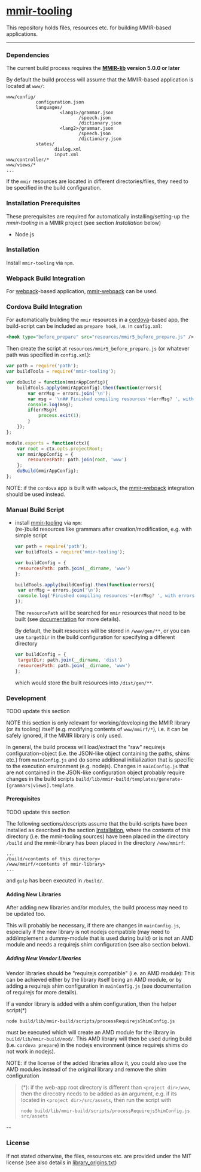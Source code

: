 [mmir-tooling][1]
============

This repository holds files, resources etc. for building MMIR-based applications.

----

### Dependencies

The current build process requires the **[MMIR-lib][4] version 5.0.0 or later**

By default the build process will assume that the MMIR-based application is
located at `www/`:

    www/config/
               configuration.json
               languages/
                        <lang1>/grammar.json
                               /speech.json
                               /dictionary.json
                        <lang2>/grammar.json
                               /speech.json
                               /dictionary.json
               states/
                      dialog.xml
                      input.xml
    www/controller/*
    www/views/*
    ...

If the `mmir` resources are located in different directories/files, they need
to be specified in the build configuration.

### Installation Prerequisites

These prerequisites are required for automatically installing/setting-up the _mmir-tooling_
in a MMIR project (see section _Installation_ below)

 * Node.js

### Installation

Install `mmir-tooling` via `npm`.

### Webpack Build Integration

For [webpack][5]-based application, [mmir-webpack][6] can be used.

### Cordova Build Integration

For automatically building the `mmir` resources in a [cordova][7]-based app, the
build-script can be included as `prepare hook`, i.e. in `config.xml`:
```xml
<hook type="before_prepare" src="resources/mmir5_before_prepare.js" />
```

Then create the script at `resources/mmir5_before_prepare.js` (or whatever path was specified in `config.xml`):
```javascript
var path = require('path');
var buildTools = require('mmir-tooling');

var doBuild = function(mmirAppConfig){
	buildTools.apply(mmirAppConfig).then(function(errors){
		var errMsg = errors.join('\n');
		var msg = '\n## Finished compiling resources'+(errMsg? ', with errors: ' +errMsg : '');
		console.log(msg);
		if(errMsg){
			process.exit(1);
		}
	});
};

module.exports = function(ctx){
	var root = ctx.opts.projectRoot;
	var mmirAppConfig = {
		resourcesPath: path.join(root, 'www')
	};
	doBuild(mmirAppConfig);
};

```

NOTE: if the `cordova` app is built with `webpack`, the [mmir-webpack][6]
      integration should be used instead.

### Manual Build Script

 * install [mmir-tooling][3] via `npm`:  
	 (re-)build resources like grammars after creation/modification, e.g. with simple script
	```javascript
	var path = require('path');
	var buildTools = require('mmir-tooling');

	var buildConfig = {
	 resourcesPath: path.join(__dirname, 'www')
	};

	buildTools.apply(buildConfig).then(function(errors){
	 var errMsg = errors.join('\n');
	 console.log('Finished compiling resources'+(errMsg? ', with errors: ' +errMsg : ''));
	});
	```

	The `resourcePath` will be searched for `mmir` resources that need to be built
	(see [documentation][6] for more details).

	By default, the built resources will be stored in `/www/gen/**`, or you can use
	`targetDir` in the build configuration for specifying a different directory
	```javascript
	var buildConfig = {
	 targetDir: path.join(__dirname, 'dist')
	 resourcesPath: path.join(__dirname, 'www')
	};
	```
	which would store the built resources into `/dist/gen/**`.


### Development

TODO update this section

NOTE this section is only relevant for working/developing the MMIR library (or its tooling) itself
     (e.g. modifying contents of `www/mmirf/*`), i.e. it can be safely ignored, if the MMIR
     library is only used.


In general, the build process will load/extract the "raw" requirejs configuration-object (i.e. the JSON-like
object containing the paths, shims etc.) from `mainConfig.js` and do some additional initialization that
is specific to the execution environment (e.g. nodejs).
Changes in `mainConfig.js` that are not contained in the JSON-like configuration object probably require
changes in the build scripts `build/lib/mmir-build/templates/generate-[grammars|views].template`.


#### Prerequisites

TODO update this section

The following sections/descripts assume that the build-scripts have been installed as described in the
section [Installation](#installation), where the contents of this directory (i.e. the mmir-tooling sources)
have been placed in the directory `/build` and the mmir-library has been placed in the directory `/www/mmirf`:

    ...
    /build/<contents of this directory>
    /www/mmirf/<contents of mmir-library>
    ...

and `gulp` has been executed in `/build/`.

#### Adding New Libraries

After adding new libraries and/or modules, the build process may need to be updated too.

This will probably be necessary, if there are changes in `mainConfig.js`, especially if the
new library is not nodejs compatible (may need to add/implement a dummy-module that is used during build)
or is not an AMD module and needs a requirejs shim configuration (see also section below).


##### Adding New Vendor Libraries

Vendor libraries should be "requirejs compatible" (i.e. an AMD module):
This can be achieved either by the library itself being an AMD module, or by adding
a requirejs shim configuration in `mainConfig.js` (see documentation of requirejs for more details).

If a vendor library is added with a shim configuration, then the helper script(*)

    node build/lib/mmir-build/scripts/processRequirejsShimConfig.js

must be executed which will create an AMD module for the library in `build/lib/mmir-build/mod/`.
This AMD library will then be used during build (i.e. `cordova prepare`) in the nodejs environment
(since requirejs shims do not work in nodejs).

NOTE: if the license of the added libraries allow it, you could also use the AMD modules instead
      of the original library and remove the shim configuration

> (*): if the web-app root directory is different than `<project dir>/www`, then the direcotry needs
>    to be added as an argument, e.g. if its located in `<project dir>/src/assets`, then run the script with
>
>     node build/lib/mmir-build/scripts/processRequirejsShimConfig.js src/assets

--
### License

If not stated otherwise, the files, resources etc. are provided under the MIT license (see also details in
[library_origins.txt](lib/library_origins.txt))


[1]: https://github.com/mmig/mmir-tooling
[2]: https://github.com/mmig/mmir-cordova
[3]: https://github.com/mmig/mmir-starter-kit
[4]: https://github.com/mmig/mmir-lib
[5]: https://webpack.js.org/
[6]: https://github.com/mmig/mmir-webpack
[7]: https://cordova.apache.org/
